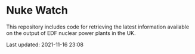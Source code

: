 # Nuke Watch

This repository includes code for retrieving the latest information available on the output of EDF nuclear power plants in the UK.

Last updated: 2021-11-16 23:08